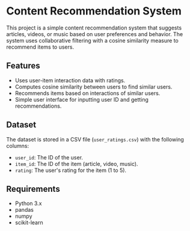 # Content Recommendation System

This project is a simple content recommendation system that suggests articles, videos, or music based on user preferences and behavior. The system uses collaborative filtering with a cosine similarity measure to recommend items to users.

## Features

- Uses user-item interaction data with ratings.
- Computes cosine similarity between users to find similar users.
- Recommends items based on interactions of similar users.
- Simple user interface for inputting user ID and getting recommendations.

## Dataset

The dataset is stored in a CSV file (`user_ratings.csv`) with the following columns:
- `user_id`: The ID of the user.
- `item_id`: The ID of the item (article, video, music).
- `rating`: The user's rating for the item (1 to 5).

## Requirements

- Python 3.x
- pandas
- numpy
- scikit-learn

